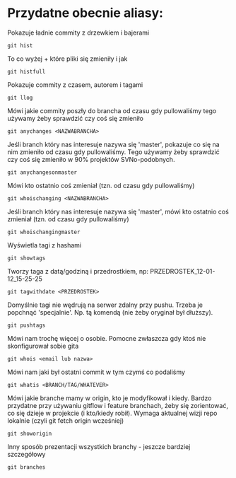 # Przydatne obecnie aliasy:

Pokazuje ładnie commity z drzewkiem i bajerami

    git hist

To co wyżej + które pliki się zmieniły i jak

    git histfull

Pokazuje commity z czasem, autorem i tagami

    git llog

Mówi jakie commity poszły do brancha od czasu gdy pullowaliśmy tego używamy żeby sprawdzić czy coś się zmieniło

    git anychanges <NAZWABRANCHA>

Jeśli branch który nas interesuje nazywa się 'master', pokazuje co się na nim zmieniło od czasu gdy pullowaliśmy. Tego używamy żeby sprawdzić czy coś się zmieniło w 90% projektów SVNo-podobnych.

    git anychangesonmaster

Mówi kto ostatnio coś zmieniał (tzn. od czasu gdy pullowaliśmy)

    git whoischanging <NAZWABRANCHA>

Jeśli branch który nas interesuje nazywa się 'master', mówi kto ostatnio coś zmieniał (tzn. od czasu gdy pullowaliśmy)

    git whoischangingmaster

Wyświetla tagi z hashami

    git showtags

Tworzy taga z datą/godziną i przedrostkiem, np: PRZEDROSTEK_12-01-12_15-25-25

    git tagwithdate <PRZEDROSTEK>

Domyślnie tagi nie wędrują na serwer zdalny przy pushu. Trzeba je popchnąć 'specjalnie'. Np. tą komendą (nie żeby oryginał był dłuższy).

    git pushtags

Mówi nam trochę więcej o osobie. Pomocne zwłaszcza gdy ktoś nie skonfigurował sobie gita

    git whois <email lub nazwa>

Mówi nam jaki był ostatni commit w tym czymś co podaliśmy

    git whatis <BRANCH/TAG/WHATEVER>
    
Mówi jakie branche mamy w origin, kto je modyfikował i kiedy. Bardzo przydatne przy używaniu gitflow i feature branchach, żeby się zorientować, co się dzieje w projekcie (i kto/kiedy robił). Wymaga aktualnej wizji repo lokalnie (czyli git fetch origin wcześniej)   

    git showorigin

Inny sposób prezentacji wszystkich branchy - jeszcze bardziej szczegółowy

    git branches

